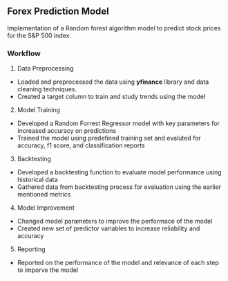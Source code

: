 ## Forex Prediction Model

Implementation of a Random forest algorithm model to predict stock prices for the S&P 500 index.

### Workflow
1. Data Preprocessing
- Loaded and preprocessed the data using **yfinance** library and data cleaning techniques. 
- Created a target column to train and study trends using the model
2. Model Training
- Developed a Random Forrest Regressor model with key parameters for increased accuracy on predictions
- Trained the model using predefined training set and evaluted for accuracy, f1 score, and classification reports
3. Backtesting
- Developed a backtesting function to evaluate model performance using historical data
- Gathered data from backtesting process for evaluation using the earlier mentioned metrics
4. Model Improvement
- Changed model parameters to improve the performace of the model
- Created new set of predictor variables to increase reliability and accuracy
5. Reporting 
- Reported on the performance of the model and relevance of each step to imporve the model
